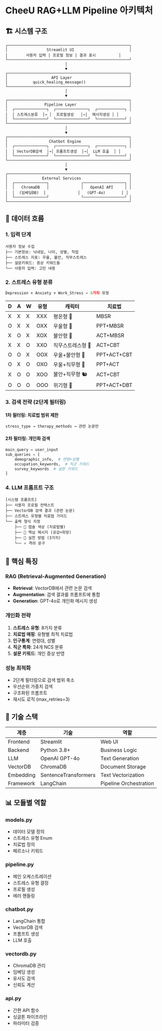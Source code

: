 # CheeU RAG+LLM Pipeline 아키텍처

## 🏗️ 시스템 구조

```
┌─────────────────────────────────────────────────────┐
│                 Streamlit UI                        │
│        사용자 입력 | 프로필 정보 | 결과 표시          │
└─────────────────────────────────────────────────────┘
                          │
                          ▼
┌─────────────────────────────────────────────────────┐
│                   API Layer                         │
│           quick_healing_message()                   │
└─────────────────────────────────────────────────────┘
                          │
                          ▼
┌─────────────────────────────────────────────────────┐
│                Pipeline Layer                       │
│  ┌──────────────┐  ┌──────────────┐  ┌────────────┐ │
│  │ 스트레스분류  │→ │  프로필생성   │→│  메시지생성 │ │
│  └──────────────┘  └──────────────┘  └────────────┘ │
└─────────────────────────────────────────────────────┘
                          │
                          ▼
┌─────────────────────────────────────────────────────┐
│                  Chatbot Engine                     │
│  ┌──────────────┐  ┌──────────────┐  ┌────────────┐ │
│  │ VectorDB검색  │→│ 프롬프트생성  │→│  LLM 호출  │ │
│  └──────────────┘  └──────────────┘  └────────────┘ │
└─────────────────────────────────────────────────────┘
                          │
                          ▼
┌─────────────────────────────────────────────────────┐
│               External Services                     │
│  ┌──────────────┐              ┌──────────────────┐ │
│  │   ChromaDB   │              │   OpenAI API     │ │
│  │  (임베딩DB)  │              │   (GPT-4o)       │ │
│  └──────────────┘              └──────────────────┘ │
└─────────────────────────────────────────────────────┘
```

## 🔄 데이터 흐름

### 1. 입력 단계
```
사용자 정보 수집
├── 기본정보: 닉네임, 나이, 성별, 직업
├── 스트레스 지표: 우울, 불안, 직무스트레스
├── 설문키워드: 증상 키워드들
└── 사용자 입력: 고민 내용
```

### 2. 스트레스 유형 분류
```python
Depression × Anxiety × Work_Stress = 8가지 유형
```

| D | A | W | 유형 | 캐릭터 | 치료법 |
|---|---|---|------|--------|---------|
| X | X | X | XXX | 평온형 🦥 | MBSR |
| O | X | X | OXX | 우울형 🐻 | PPT+MBSR |
| X | O | X | XOX | 불안형 🐰 | ACT+MBSR |
| X | X | O | XXO | 직무스트레스형 🦔 | ACT+CBT |
| O | O | X | OOX | 우울+불안형 🦌 | PPT+ACT+CBT |
| O | X | O | OXO | 우울+직무형 🦫 | PPT+ACT |
| X | O | O | XOO | 불안+직무형 🐿️ | ACT+CBT |
| O | O | O | OOO | 위기형 🦊 | PPT+ACT+DBT |

### 3. 검색 전략 (2단계 필터링)

#### 1차 필터링: 치료법 범위 제한
```python
stress_type → therapy_methods → 관련 논문만
```

#### 2차 필터링: 개인화 검색
```python
main_query = user_input
sub_queries = [
    demographic_info,  # 연령+성별
    occupation_keywords,  # 직군 키워드
    survey_keywords  # 설문 키워드
]
```

### 4. LLM 프롬프트 구조

```
[시스템 프롬프트]
├── 사용자 프로필 컨텍스트
├── VectorDB 검색 결과 (관련 논문)
├── 스트레스 유형별 치료법 가이드
└── 출력 형식 지정
    ├── 💊 캡슐 색상 (치료법별)
    ├── 🎯 핵심 메시지 (공감+희망)
    ├── 🔧 실천 방법 (3가지)
    └── ⭐ 격려 문구
```

## 🎯 핵심 특징

### RAG (Retrieval-Augmented Generation)
- **Retrieval**: VectorDB에서 관련 논문 검색
- **Augmentation**: 검색 결과를 프롬프트에 통합
- **Generation**: GPT-4o로 개인화 메시지 생성

### 개인화 전략
1. **스트레스 유형**: 8가지 분류
2. **치료법 매핑**: 유형별 최적 치료법
3. **인구통계**: 연령대, 성별
4. **직군 특화**: 24개 NCS 분류
5. **설문 키워드**: 개인 증상 반영

### 성능 최적화
- 2단계 필터링으로 검색 범위 축소
- 우선순위 가중치 검색
- 구조화된 프롬프트
- 재시도 로직 (max_retries=3)

## 🔧 기술 스택

| 계층 | 기술 | 역할 |
|------|------|------|
| Frontend | Streamlit | Web UI |
| Backend | Python 3.8+ | Business Logic |
| LLM | OpenAI GPT-4o | Text Generation |
| VectorDB | ChromaDB | Document Storage |
| Embedding | SentenceTransformers | Text Vectorization |
| Framework | LangChain | Pipeline Orchestration |

## 📊 모듈별 역할

### models.py
- 데이터 모델 정의
- 스트레스 유형 Enum
- 치료법 정의
- 페르소나 키워드

### pipeline.py
- 메인 오케스트레이션
- 스트레스 유형 결정
- 프로필 생성
- 에러 핸들링

### chatbot.py
- LangChain 통합
- VectorDB 검색
- 프롬프트 생성
- LLM 호출

### vectordb.py
- ChromaDB 관리
- 임베딩 생성
- 유사도 검색
- 신뢰도 계산

### api.py
- 간편 API 함수
- 싱글톤 파이프라인
- 파라미터 검증